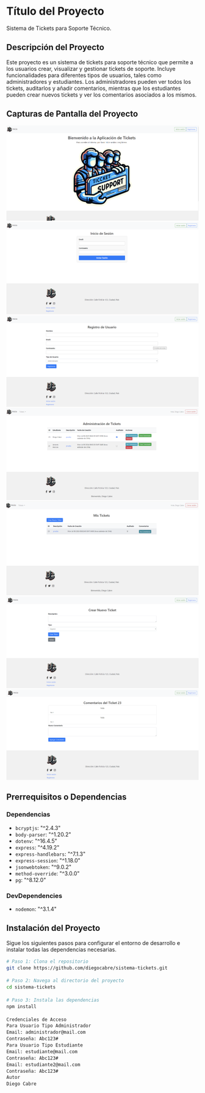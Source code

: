 # Título del Proyecto

Sistema de Tickets para Soporte Técnico.

## Descripción del Proyecto

Este proyecto es un sistema de tickets para soporte técnico que permite a los usuarios crear, visualizar y gestionar tickets de soporte. Incluye funcionalidades para diferentes tipos de usuarios, tales como administradores y estudiantes. Los administradores pueden ver todos los tickets, auditarlos y añadir comentarios, mientras que los estudiantes pueden crear nuevos tickets y ver los comentarios asociados a los mismos.

## Capturas de Pantalla del Proyecto

![Inicio](image.png)
![Iniciar Sesión](image-1.png)
![Registrarse](image-2.png)
![Vista Administrador](image-3.png)
![Vista Estudiante](image-4.png)
![Nuevo Ticket](image-5.png)
![Comentarios](image-6.png)

## Prerrequisitos o Dependencias

### Dependencias

- `bcryptjs`: "^2.4.3"
- `body-parser`: "^1.20.2"
- `dotenv`: "^16.4.5"
- `express`: "^4.19.2"
- `express-handlebars`: "^7.1.3"
- `express-session`: "^1.18.0"
- `jsonwebtoken`: "^9.0.2"
- `method-override`: "^3.0.0"
- `pg`: "^8.12.0"

### DevDependencies

- `nodemon`: "^3.1.4"

## Instalación del Proyecto

Sigue los siguientes pasos para configurar el entorno de desarrollo e instalar todas las dependencias necesarias.

```bash
# Paso 1: Clona el repositorio
git clone https://github.com/diegocabre/sistema-tickets.git

# Paso 2: Navega al directorio del proyecto
cd sistema-tickets

# Paso 3: Instala las dependencias
npm install

Credenciales de Acceso
Para Usuario Tipo Administrador
Email: administrador@mail.com
Contraseña: Abc123#
Para Usuario Tipo Estudiante
Email: estudiante@mail.com
Contraseña: Abc123#
Email: estudiante2@mail.com
Contraseña: Abc123#
Autor
Diego Cabre
```

